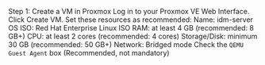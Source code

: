 Step 1: Create a VM in Proxmox
Log in to your Proxmox VE Web Interface.
Click Create VM.
Set these resources as recommended:
Name: idm-server
OS ISO: Red Hat Enterprise Linux ISO
RAM: at least 4 GB (recommended: 8 GB+)
CPU: at least 2 cores (recommended: 4 cores)
Storage/Disk: minimum 30 GB (recommended: 50 GB+)
Network: Bridged mode
Check the `QEMU Guest Agent` box (Recommended, not mandatory)

